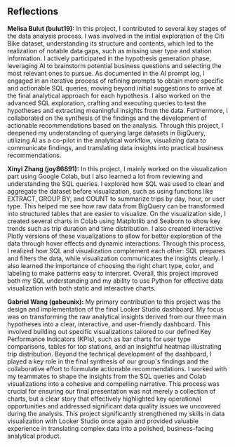 ## Reflections

**Melisa Bulut (bulut19):** In this project, I contributed to several key stages of the data analysis process. I was involved in the initial exploration of the Citi Bike dataset, understanding its structure and contents, which led to the realization of notable data gaps, such as missing user type and station information. I actively participated in the hypothesis generation phase, leveraging AI to brainstorm potential business questions and selecting the most relevant ones to pursue. As documented in the AI prompt log, I engaged in an iterative process of refining prompts to obtain more specific and actionable SQL queries, moving beyond initial suggestions to arrive at the final analytical approach for each hypothesis. I also worked on the advanced SQL exploration, crafting and executing queries to test the hypotheses and extracting meaningful insights from the data. Furthermore, I collaborated on the synthesis of the findings and the development of actionable recommendations based on the analysis. Through this project, I deepened my understanding of querying large datasets in BigQuery, utilizing AI as a co-pilot in the analytical workflow, visualizing data to communicate findings, and translating data insights into practical business recommendations.

**Xinyi Zhang (joy86891):** In this project, I mainly worked on the visualization part using Google Colab, but I also learned a lot from reviewing and understanding the SQL queries. I explored how SQL was used to clean and aggregate the dataset before visualization, such as using functions like EXTRACT, GROUP BY, and COUNT to summarize trips by day, hour, or user type. This helped me see how raw data from BigQuery can be transformed into structured tables that are easier to visualize. On the visualization side, I created several charts in Colab using Matplotlib and Seaborn to show key trends such as trip duration and time distribution. I also created interactive Plotly versions of these visualizations to allow for better exploration of the data through hover effects and dynamic interactions. Through this process, I realized how SQL and visualization complement each other: SQL prepares and filters the data, while visualization communicates the insights clearly. I also learned the importance of choosing the right chart type, color, and labeling to make patterns easy to interpret. Overall, this project improved both my SQL understanding and my ability to use Python for effective data visualization with both static and interactive charts.

**Gabriel Wang (gabeunix):** My primary contribution to this project was the design and implementation of the final Looker Studio dashboard. My focus was on transforming the raw analytical insights derived from our three main hypotheses into a clear, interactive, and user-friendly dashboard. This involved building out specific visualizations tailored to our defined Key Performance Indicators (KPIs), such as bar charts for user type comparisons, tables for top stations, and an insightful heatmap illustrating trip distribution. Beyond the technical development of the dashboard, I played a key role in the final synthesis of our group's findings and the collaborative effort to formulate actionable recommendations. I worked with my teammates to shape the insights from the SQL queries and Colab visualizations into a cohesive and compelling narrative. This process was crucial for ensuring our final presentation was not merely a collection of charts, but a clear story that effectively highlighted key operational opportunities and addressed significant data quality issues we uncovered during the analysis. This project significantly strengthened my skills in data visualization with Looker Studio once again and provided valuable experience in translating complex data into a polished, business-facing analytical product.
